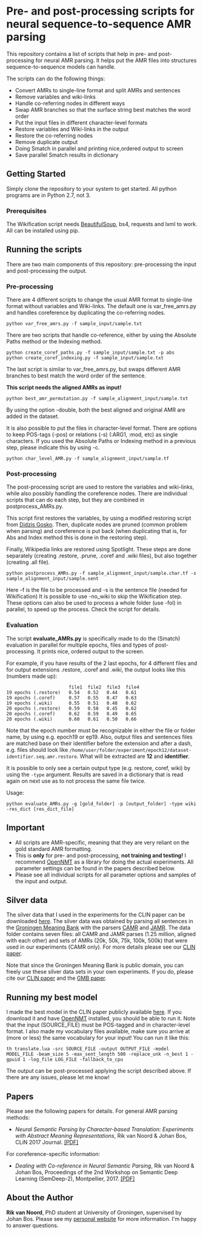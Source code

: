 # Pre- and post-processing scripts for neural sequence-to-sequence AMR parsing

This repository contains a list of scripts that help in pre- and post-processing for neural AMR parsing. It helps put the AMR files into structures sequence-to-sequence models can handle. 

The scripts can do the following things:

* Convert AMRs to single-line format and split AMRs and sentences
* Remove variables and wiki-links
* Handle co-referring nodes in different ways
* Swap AMR branches so that the surface string best matches the word order
* Put the input files in different character-level formats
* Restore variables and Wiki-links in the output
* Restore the co-referring nodes
* Remove duplicate output
* Doing Smatch in parallel and printing nice,ordered output to screen
* Save parallel Smatch results in dictionary

## Getting Started

Simply clone the repository to your system to get started. All python programs are in Python 2.7, not 3.

### Prerequisites

The Wikification script needs [BeautifulSoup](https://pypi.python.org/pypi/beautifulsoup4), bs4, requests and lxml to work. All can be installed using pip.

## Running the scripts

There are two main components of this repository: pre-processing the input and post-processing the output.

### Pre-processing

There are 4 different scripts to change the usual AMR format to single-line format without variables and Wiki-links. The default one is var_free_amrs.py and handles coreference by duplicating the co-referring nodes.

```
python var_free_amrs.py -f sample_input/sample.txt
```

There are two scripts that handle co-reference, either by using the Absolute Paths method or the Indexing method.

```
python create_coref_paths.py -f sample_input/sample.txt -p abs
python create_coref_indexing.py -f sample_input/sample.txt
```

The last script is similar to var_free_amrs.py, but swaps different AMR branches to best match the word order of the sentence. 

**This script needs the aligned AMRs as input!**

```
python best_amr_permutation.py -f sample_alignment_input/sample.txt
```

By using the option -double, both the best aligned and original AMR are added in the dataset.

It is also possible to put the files in character-level format. There are options to keep POS-tags (-pos) or relations (-s) (:ARG1, :mod, etc) as single characters. If you used the Absolute Paths or Indexing method in a previous step, please indicate this by using -c.

```
python char_level_AMR.py -f sample_alignment_input/sample.tf
```

### Post-processing

The post-processing script are used to restore the variables and wiki-links, while also possibly handling the coreference nodes. There are individual scripts that can do each step, but they are combined in postprocess_AMRs.py. 

This script first restores the variables, by using a modified restoring script from [Didzis Gosko](https://github.com/didzis/tensorflowAMR/tree/master/SemEval2016/restoreAMR). Then, duplicate nodes are pruned (common problem when parsing) and coreference is put back (when duplicating that is, for Abs and Index method this is done in the restoring step). 

Finally, Wikipedia links are restored using Spotlight. These steps are done separately (creating .restore, .prune, .coref and .wiki files), but also together (creating .all file).

```
python postprocess_AMRs.py -f sample_alignment_input/sample.char.tf -s sample_alignment_input/sample.sent
```

Here -f is the file to be processed and -s is the sentence file (needed for Wikification) It is possible to use -no_wiki to skip the Wikification step. These options can also be used to process a whole folder (use -fol) in parallel, to speed up the process. Check the script for details.

### Evaluation

The script **evaluate_AMRs.py** is specifically made to do the (Smatch) evaluation in parallel for multiple epochs, files and types of post-processing. It prints nice, ordered output to the screen.

For example, if you have results of the 2 last epochs, for 4 different files and for output extensions .restore, .coref and .wiki, the output looks like this (numbers made up):

```
                       file1  file2  file3  file4
19 epochs (.restore)   0.54   0.52   0.44   0.61
19 epochs (.coref)     0.57   0.55   0.47   0.63
19 epochs (.wiki)      0.55   0.51   0.48   0.62   
20 epochs (.restore)   0.59   0.58   0.45   0.62
20 epochs (.coref)     0.62   0.59   0.49   0.65
20 epochs (.wiki)      0.60   0.61   0.50   0.66
```

Note that the epoch number must be recognizable in either the file or folder name, by using e.g. epoch19 or ep19. Also, output files and sentences files are matched base on their identifier before the extension and after a dash, e.g. files should look like ```/home/user/folder/experiment/epoch12/dataset-identifier.seq.amr.restore```. What will be extracted are **12** and **identifier**.

It is possible to only see a certain output type (e.g. restore, coref, wiki) by using the ```-type``` argument. Results are saved in a dictionary that is read again on next use as to not process the same file twice. 

Usage:

```
python evaluate_AMRs.py -g [gold_folder] -p [output_folder] -type wiki -res_dict [res_dict_file]
```


## Important ##

* All scripts are AMR-specific, meaning that they are very reliant on the gold standard AMR formatting.
* This is **only** for pre- and post-processing, **not training and testing!** I recommend [OpenNMT](http://opennmt.net/) as a library for doing the actual experiments. All parameter settings can be found in the papers described below.
* Please see all individual scripts for all parameter options and samples of the input and output.

## Silver data ##

The silver data that I used in the experiments for the CLIN paper can be downloaded [here](http://www.let.rug.nl/rikvannoord/AMR/silver_data/). The silver data was obtained by parsing all sentences in the [Groningen Meaning Bank](http://gmb.let.rug.nl/) with the parsers [CAMR](https://github.com/c-amr/camr) and [JAMR](https://github.com/jflanigan/jamr). The data folder contains seven files: all CAMR and JAMR parses (1.25 million, aligned with each other) and sets of AMRs (20k, 50k, 75k, 100k, 500k) that were used in our experiments (CAMR only). For more details please see our [CLIN paper](https://clinjournal.org/clinj/article/view/72/64).

Note that since the Groningen Meaning Bank is public domain, you can freely use these silver data sets in your own experiments. If you do, please cite our [CLIN paper](https://clinjournal.org/clinj/article/view/72/64) and the [GMB paper](http://www.lrec-conf.org/proceedings/lrec2012/pdf/534_Paper.pdf).

## Running my best model ##

I made the best model in the CLIN paper publicly available [here](http://www.let.rug.nl/rikvannoord/AMR/best_model/). If you download it and have [OpenNMT](http://opennmt.net/) installed, you should be able to run it. Note that the input (SOURCE_FILE) must be POS-tagged and in character-level format. I also made my vocabulary files available, make sure you arrive at (more or less) the same vocabulary for your input! You can run it like this:

```
th translate.lua -src SOURCE_FILE -output OUTPUT_FILE -model MODEL_FILE -beam_size 5 -max_sent_length 500 -replace_unk -n_best 1 -gpuid 1 -log_file LOG_FILE -fallback_to_cpu
```

The output can be post-processed applying the script described above. If there are any issues, please let me know!

## Papers ##

Please see the following papers for details. For general AMR parsing methods:

* *Neural Semantic Parsing by Character-based Translation: Experiments with Abstract Meaning Representations*, Rik van Noord & Johan Bos, CLiN 2017 Journal. [[PDF]](https://clinjournal.org/clinj/article/view/72/64)

For coreference-specific information:

* *Dealing with Co-reference in Neural Semantic Parsing*, Rik van Noord & Johan Bos, Proceedings of the 2nd Workshop on Semantic Deep Learning (SemDeep-2), Montpellier, 2017. [[PDF]](http://aclweb.org/anthology/W/W17/W17-7306.pdf)

## About the Author

**Rik van Noord**, PhD student at University of Groningen, supervised by Johan Bos. Please see my [personal website](http://rikvannoord.nl/) for more information. I'm happy to answer questions.
